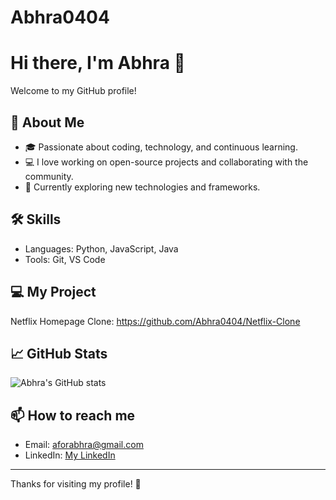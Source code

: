# Abhra0404
# Hi there, I'm Abhra 👋

Welcome to my GitHub profile!

## 🚀 About Me
- 🎓 Passionate about coding, technology, and continuous learning.
- 💻 I love working on open-source projects and collaborating with the community.
- 🌱 Currently exploring new technologies and frameworks.

## 🛠️ Skills
- Languages: Python, JavaScript, Java
- Tools: Git, VS Code

## 💻 My Project
Netflix Homepage Clone:  https://github.com/Abhra0404/Netflix-Clone


## 📈 GitHub Stats

![Abhra's GitHub stats](https://github-readme-stats.vercel.app/api?username=Abhra0404&show_icons=true&theme=tokyonight)


## 📫 How to reach me
- Email: aforabhra@gmail.com
- LinkedIn: [My LinkedIn](www.linkedin.com/in/abhra-jaiswal-173791205)


---

Thanks for visiting my profile! 🚀
